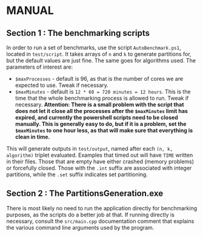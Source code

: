 # MANUAL #
## Section 1 : The benchmarking scripts
In order to run a set of benchmarks, use the script `AutoBenchmark.ps1`, located in `test/script`. It takes arrays of `n` and `k` to generate partitions for, but the default values are just fine. The same goes for algorithms used. The parameters of interest are:
* `$maxProcesses` - default is 96, as that is the number of cores we are expected to use. Tweak if necessary.
* `$maxMinutes` - default is `12 * 60 = 720 minutes = 12 hours`. This is the time that the whole benchmarking process is allowed to run. Tweak if necessary. **Attention: There is a small problem with the script that does not let it close all the processes after the
`$maxMinutes` limit has expired, and currently the powershell scripts need to be closed manually. This is generally easy to do, but if it is a problem, set the `$maxMinutes` to one hour less, as that will make sure that everything is clean in time.**

This will generate outputs in `test/output`, named after each `(n, k, algorithm)` triplet evaluated. Examples that timed out will have `TIME` written in their files. Those that are empty have either crashed (memory problems) or forcefully closed.
Those with the `.int` suffix are associated with integer partitions, while the `.set` suffix indicates set partitioning.

## Section 2 : The PartitionsGeneration.exe
There is most likely no need to run the application directly for benchmarking purposes, as the scripts do a better job at that. If running directly is necessary, consult the `src/main.cpp` documentation comment that explains the various command line arguments used by the 
program. 
